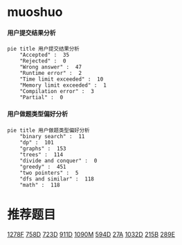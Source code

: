 # muoshuo

<!-- tabs:start -->



#### **用户提交结果分析**

```mermaid
pie title 用户提交结果分析
    "Accepted" :  35
    "Rejected" :  0
    "Wrong answer" :  47
    "Runtime error" :  2
    "Time limit exceeded" :  10
    "Memory limit exceeded" :  1
    "Compilation error" :  3
    "Partial" :  0
```

#### **用户做题类型偏好分析**

```mermaid
pie title 用户做题类型偏好分析
    "binary search" :  11
    "dp" :  101
    "graphs" :  153
    "trees" :  114
    "divide and conquer" :  0
    "greedy" :  451
    "two pointers" :  5
    "dfs and similar" :  118
    "math" :  118
```



<!-- tabs:end -->
# 推荐题目
[1278F](https://codeforces.com/contest/1278/problem/F)
[758D](https://codeforces.com/contest/758/problem/D)
[723D](https://codeforces.com/contest/723/problem/D)
[911D](https://codeforces.com/contest/911/problem/D)
[1090M](https://codeforces.com/contest/1090/problem/M)
[594D](https://codeforces.com/contest/594/problem/D)
[27A](https://codeforces.com/contest/27/problem/A)
[1032D](https://codeforces.com/contest/1032/problem/D)
[215B](https://codeforces.com/contest/215/problem/B)
[289E](https://codeforces.com/contest/289/problem/E)
